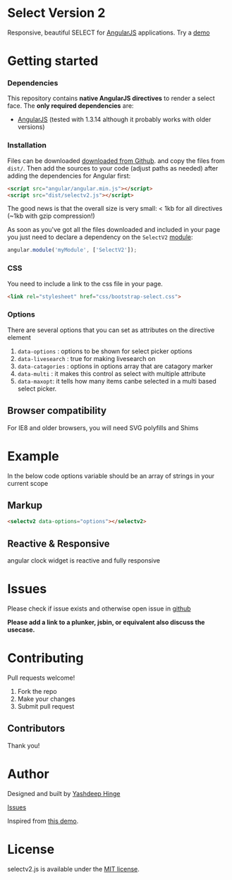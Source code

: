 
# Select Version 2

Responsive, beautiful SELECT for [AngularJS](http://angularjs.org) applications.
Try a [demo](http://yashdeeph709.github.io/selectv2)

# Getting started

### Dependencies

This repository contains **native AngularJS directives** to render a select face. The **only required dependencies** are: 

*   [AngularJS](http://angularjs.org) (tested with 1.3.14 although it probably works with older versions)

### Installation

Files can be downloaded [downloaded from Github](https://github.com/yashdeeph709/selectv2).
and copy the files from `dist/`. Then add the sources to your code (adjust paths as needed) after 
adding the dependencies for Angular first:

```html
<script src="angular/angular.min.js"></script>
<script src="dist/selectv2.js"></script>
```

The good news is that the overall size is very small: &lt; 1kb for all directives (~1kb with gzip compression!)


As soon as you've got all the files downloaded and included in your page you just need to declare a dependency on the `SelectV2` [module](http://docs.angularjs.org/guide/module):   

```javascript
angular.module('myModule', ['SelectV2']);
```

### CSS

You need to include a link to the css file in your page.

```html
<link rel="stylesheet" href="css/bootstrap-select.css">
```

### Options

There are several options that you can set as attributes on the directive element

1.  `data-options` : options to be shown for select picker options
2.  `data-livesearch` : true for making livesearch on
3.  `data-catagories` : options in options array that are catagory marker
4.  `data-multi` : it makes this control as select with multiple attribute
5.  `data-maxopt`: it tells how many items canbe selected in a multi based select picker.

## Browser compatibility

For IE8 and older browsers, you will need SVG polyfills and Shims


# Example
In the below code options variable should be an array of strings in your current scope
## Markup

```html
<selectv2 data-options="options"></selectv2>
```

## Reactive & Responsive

angular clock widget is reactive and fully responsive


# Issues
 
Please check if issue exists and otherwise open issue in [github](https://github.com/yashdeeph709/selectv2/issues?state=open)

**Please add a link to a plunker, jsbin, or equivalent also discuss the usecase.** 

# Contributing
 
Pull requests welcome!

1. Fork the repo
2. Make your changes
3. Submit pull request

## Contributors
Thank you!

# Author

Designed and built by [Yashdeep Hinge](https://github.com/jtblin)

[Issues](https://github.com/yashdeeph709/selectv2/issues?state=open)

Inspired from [this demo](http://silviomoreto.github.io/bootstrap-select/).

# License

selectv2.js is available under the [MIT license](http://opensource.org/licenses/MIT).
